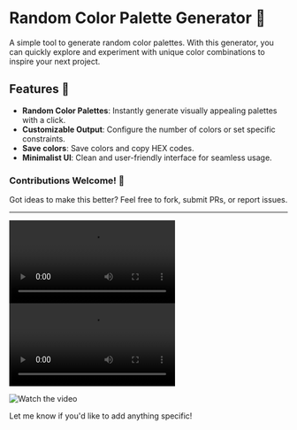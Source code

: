 # Random Color Palette Generator 🎨  

A simple tool to generate random color palettes. With this generator, you can quickly explore and experiment with unique color combinations to inspire your next project.  

## Features 🚀  
- **Random Color Palettes**: Instantly generate visually appealing palettes with a click.  
- **Customizable Output**: Configure the number of colors or set specific constraints.  
- **Save colors**: Save colors and copy HEX codes.  
- **Minimalist UI**: Clean and user-friendly interface for seamless usage.  

### Contributions Welcome! 🌟  
Got ideas to make this better? Feel free to fork, submit PRs, or report issues.  

---
<video src="" controls="controls" style="max-width: 100%; height: auto;">
</video>

<video src="[videos/demo.mp4](https://github.com/BryanGabrielAtangana/ColorIn/blob/main/colorin_video.mov)" controls="controls" style="max-width: 100%; height: auto;">
    Your browser does not support the video tag.
</video>

![Watch the video]((https://github.com/BryanGabrielAtangana/ColorIn/blob/main/colorin_video.mov)])


Let me know if you'd like to add anything specific!
